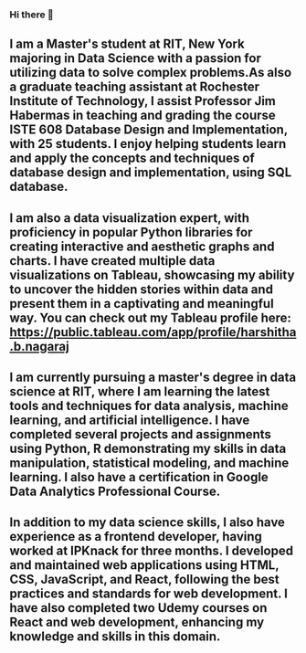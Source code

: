 ### Hi there 👋

## I am a Master's student at RIT, New York majoring in Data Science with a passion for utilizing data to solve complex problems.As also a graduate teaching assistant at Rochester Institute of Technology, I assist Professor Jim Habermas in teaching and grading the course ISTE 608 Database Design and Implementation, with 25 students. I enjoy helping students learn and apply the concepts and techniques of database design and implementation, using SQL database.

## I am also a data visualization expert, with proficiency in popular Python libraries for creating interactive and aesthetic graphs and charts. I have created multiple data visualizations on Tableau, showcasing my ability to uncover the hidden stories within data and present them in a captivating and meaningful way. You can check out my Tableau profile here: https://public.tableau.com/app/profile/harshitha.b.nagaraj

## I am currently pursuing a master's degree in data science at RIT, where I am learning the latest tools and techniques for data analysis, machine learning, and artificial intelligence. I have completed several projects and assignments using Python, R demonstrating my skills in data manipulation, statistical modeling, and machine learning. I also have a certification in Google Data Analytics Professional Course.

## In addition to my data science skills, I also have experience as a frontend developer, having worked at IPKnack for three months. I developed and maintained web applications using HTML, CSS, JavaScript, and React, following the best practices and standards for web development. I have also completed two Udemy courses on React and web development, enhancing my knowledge and skills in this domain.


<!--
**harshithabnag7/harshithabnag7** is a ✨ _special_ ✨ repository because its `README.md` (this file) appears on your GitHub profile.

Here are some ideas to get you started:

- 🔭 I’m currently working on ...
- 🌱 I’m currently learning ...
- 👯 I’m looking to collaborate on ...
- 🤔 I’m looking for help with ...
- 💬 Ask me about ...
- 📫 How to reach me: ...
- 😄 Pronouns: ...
- ⚡ Fun fact: ...
-->
